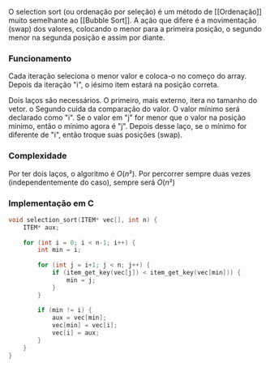 O selection sort (ou ordenação por seleção) é um método de [[Ordenação]] muito semelhante ao [[Bubble Sort]].
A ação que difere é a movimentação (swap) dos valores, colocando o menor para a primeira posição, o segundo menor na segunda posição e assim por diante.

### Funcionamento
Cada iteração seleciona o menor valor e coloca-o no começo do array.
Depois da iteração "i", o iésimo item estará na posição correta.

Dois laços são necessários. O primeiro, mais externo, itera no tamanho do vetor. o Segundo cuida da comparação do valor.
O valor mínimo será declarado como "i".
Se o valor em "j" for menor que o valor na posição mínimo, então o mínimo agora é "j".
Depois desse laço, se o mínimo for diferente de "i", então troque suas posições (swap).


### Complexidade
Por ter dois laços, o algoritmo é $O(n²)$.
Por percorrer sempre duas vezes (independentemente do caso), sempre será $O(n²)$


### Implementação em C
```c
void selection_sort(ITEM* vec[], int n) {
	ITEM* aux;
	
	for (int i = 0; i < n-1; i++) {
		int min = i;
		
		for (int j = i+1; j < n; j++) {
			if (item_get_key(vec[j]) < item_get_key(vec[min])) {
				min = j;
			}
		}
		
		if (min != i) {
			aux = vec[min];
			vec[min] = vec[i];
			vec[i] = aux;
		}
	}
}
```

